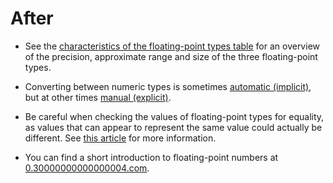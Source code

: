 # After

- See the [characteristics of the floating-point types table][docs-microsoft.com-characteristics-of-the-floating-point-types] for an overview of the precision, approximate range and size of the three floating-point types.

- Converting between numeric types is sometimes [automatic (implicit)][docs-microsoft.com-implicit-numeric-conversion], but at other times [manual (explicit)][docs-microsoft.com-explicit-numeric-conversion].

- Be careful when checking the values of floating-point types for equality, as values that can appear to represent the same value could actually be different. See [this article][docs.microsoft.com_precision-in-comparisons] for more information.

- You can find a short introduction to floating-point numbers at [0.30000000000000004.com][0.30000000000000004.com].

[docs-microsoft.com-explicit-numeric-conversion]: https://docs.microsoft.com/en-us/dotnet/csharp/language-reference/builtin-types/numeric-conversions#explicit-numeric-conversions
[docs-microsoft.com-implicit-numeric-conversion]: https://docs.microsoft.com/en-us/dotnet/csharp/language-reference/builtin-types/numeric-conversions#implicit-numeric-conversions
[docs-microsoft.com-characteristics-of-the-floating-point-types]: https://docs.microsoft.com/en-us/dotnet/csharp/language-reference/builtin-types/floating-point-numeric-types#characteristics-of-the-floating-point-types
[docs.microsoft.com_precision-in-comparisons]: https://docs.microsoft.com/en-us/dotnet/api/system.double.equals#precision-in-comparisons
[0.30000000000000004.com]: https://0.30000000000000004.com/
